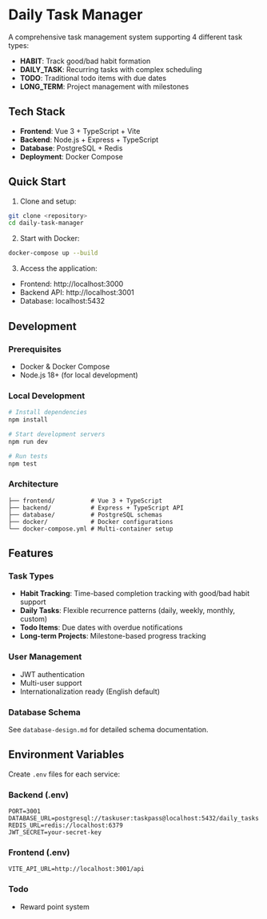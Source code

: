 # Daily Task Manager

A comprehensive task management system supporting 4 different task types:
- **HABIT**: Track good/bad habit formation
- **DAILY_TASK**: Recurring tasks with complex scheduling
- **TODO**: Traditional todo items with due dates  
- **LONG_TERM**: Project management with milestones

## Tech Stack

- **Frontend**: Vue 3 + TypeScript + Vite
- **Backend**: Node.js + Express + TypeScript
- **Database**: PostgreSQL + Redis
- **Deployment**: Docker Compose

## Quick Start

1. Clone and setup:
```bash
git clone <repository>
cd daily-task-manager
```

2. Start with Docker:
```bash
docker-compose up --build
```

3. Access the application:
- Frontend: http://localhost:3000
- Backend API: http://localhost:3001
- Database: localhost:5432

## Development

### Prerequisites
- Docker & Docker Compose
- Node.js 18+ (for local development)

### Local Development
```bash
# Install dependencies
npm install

# Start development servers
npm run dev

# Run tests
npm test
```

### Architecture

```
├── frontend/          # Vue 3 + TypeScript
├── backend/           # Express + TypeScript API
├── database/          # PostgreSQL schemas
├── docker/            # Docker configurations
└── docker-compose.yml # Multi-container setup
```

## Features

### Task Types
- **Habit Tracking**: Time-based completion tracking with good/bad habit support
- **Daily Tasks**: Flexible recurrence patterns (daily, weekly, monthly, custom)
- **Todo Items**: Due dates with overdue notifications
- **Long-term Projects**: Milestone-based progress tracking

### User Management
- JWT authentication
- Multi-user support
- Internationalization ready (English default)

### Database Schema
See `database-design.md` for detailed schema documentation.

## Environment Variables

Create `.env` files for each service:

### Backend (.env)
```
PORT=3001
DATABASE_URL=postgresql://taskuser:taskpass@localhost:5432/daily_tasks
REDIS_URL=redis://localhost:6379
JWT_SECRET=your-secret-key
```

### Frontend (.env)
```
VITE_API_URL=http://localhost:3001/api
```

### Todo
- Reward point system